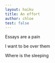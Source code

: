 ```yaml
---
layout: haiku
title: An effort
author: chloe
test: false
---
```


Essays are a pain <br>

I want to be over them <br>

Where is the sleeping <br>
